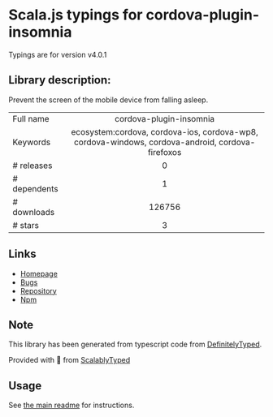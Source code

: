 
# Scala.js typings for cordova-plugin-insomnia

Typings are for version v4.0.1

## Library description:
Prevent the screen of the mobile device from falling asleep.

|                    |                 |
| ------------------ | :-------------: |
| Full name          | cordova-plugin-insomnia |
| Keywords           | ecosystem:cordova, cordova-ios, cordova-wp8, cordova-windows, cordova-android, cordova-firefoxos |
| # releases         | 0 |
| # dependents       | 1 |
| # downloads        | 126756 |
| # stars            | 3 |

## Links
- [Homepage](https://github.com/EddyVerbruggen/Insomnia-PhoneGap-Plugin#readme)
- [Bugs](https://github.com/EddyVerbruggen/Insomnia-PhoneGap-Plugin/issues)
- [Repository](https://github.com/EddyVerbruggen/Insomnia-PhoneGap-Plugin)
- [Npm](https://www.npmjs.com/package/cordova-plugin-insomnia)
    


## Note
This library has been generated from typescript code from [DefinitelyTyped](https://definitelytyped.org).

Provided with :purple_heart: from [ScalablyTyped](https://github.com/oyvindberg/ScalablyTyped)

## Usage
See [the main readme](../../readme.md) for instructions.


